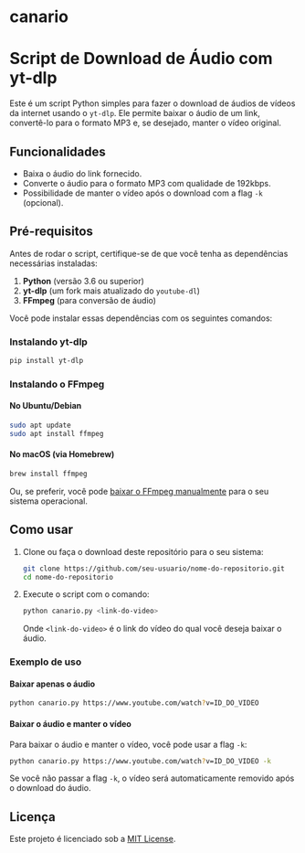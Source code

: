 # canario

# Script de Download de Áudio com yt-dlp

Este é um script Python simples para fazer o download de áudios de vídeos da internet usando o `yt-dlp`. Ele permite baixar o áudio de um link, convertê-lo para o formato MP3 e, se desejado, manter o vídeo original.

## Funcionalidades

- Baixa o áudio do link fornecido.
- Converte o áudio para o formato MP3 com qualidade de 192kbps.
- Possibilidade de manter o vídeo após o download com a flag `-k` (opcional).

## Pré-requisitos

Antes de rodar o script, certifique-se de que você tenha as dependências necessárias instaladas:

1. **Python** (versão 3.6 ou superior)
2. **yt-dlp** (um fork mais atualizado do `youtube-dl`)
3. **FFmpeg** (para conversão de áudio)

Você pode instalar essas dependências com os seguintes comandos:

### Instalando yt-dlp

```bash
pip install yt-dlp
```

### Instalando o FFmpeg

#### No Ubuntu/Debian

```bash
sudo apt update
sudo apt install ffmpeg
```

#### No macOS (via Homebrew)

```bash
brew install ffmpeg
```

Ou, se preferir, você pode [baixar o FFmpeg manualmente](https://ffmpeg.org/download.html) para o seu sistema operacional.

## Como usar

1. Clone ou faça o download deste repositório para o seu sistema:

    ```bash
    git clone https://github.com/seu-usuario/nome-do-repositorio.git
    cd nome-do-repositorio
    ```

2. Execute o script com o comando:

    ```bash
    python canario.py <link-do-video>
    ```

    Onde `<link-do-video>` é o link do vídeo do qual você deseja baixar o áudio.

### Exemplo de uso

#### Baixar apenas o áudio

```bash
python canario.py https://www.youtube.com/watch?v=ID_DO_VIDEO
```

#### Baixar o áudio e manter o vídeo

Para baixar o áudio e manter o vídeo, você pode usar a flag `-k`:

```bash
python canario.py https://www.youtube.com/watch?v=ID_DO_VIDEO -k
```

Se você não passar a flag `-k`, o vídeo será automaticamente removido após o download do áudio.

## Licença

Este projeto é licenciado sob a [MIT License](LICENSE).
